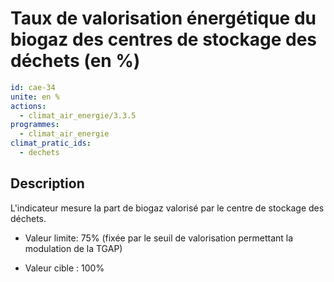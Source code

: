 # Taux de valorisation énergétique du biogaz des centres de stockage des déchets (en %)
```yaml
id: cae-34
unite: en %
actions:
  - climat_air_energie/3.3.5
programmes:
  - climat_air_energie
climat_pratic_ids:
  - dechets
```
## Description
L'indicateur mesure la part de biogaz valorisé par le centre de stockage des déchets.

- Valeur limite: 75% (fixée par le seuil de valorisation permettant la modulation de la TGAP)

- Valeur cible : 100%




